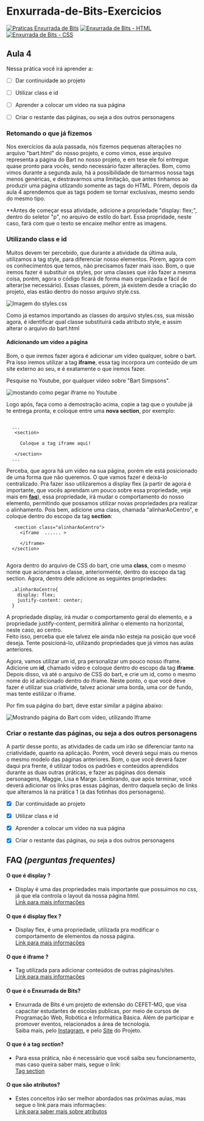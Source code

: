 # Enxurrada-de-Bits-Exercicios

[![Praticas Enxurrada de Bits](https://img.shields.io/badge/Enxurrada%20de%20Bits-pr%C3%A1ticas-green)](https://github.com/UserZeca/Enxurrada-de-Bits-Exercicios/edit/master/README.md)
[![Enxurrada de Bits - HTML](https://img.shields.io/badge/Enxurrada%20de%20Bits-HTML-red)](https://github.com/UserZeca/Enxurrada-de-Bits-Exercicios/edit/master/README.md)
[![Enxurrada de Bits - CSS](https://img.shields.io/badge/Enxurrada%20de%20Bits-CSS-blue)](https://github.com/UserZeca/Enxurrada-de-Bits-Exercicios/edit/master/README.md)

## Aula 4 

 Nessa prática você irá aprender a:

- [ ] Dar continuidade ao projeto
- [ ] Utilizar class e id 
- [ ] Aprender a colocar um vídeo na sua página 
- [ ] Criar o restante das páginas, ou seja a dos outros personagens




### Retomando o que já fizemos

Nos exercícios da aula passada, nós fizemos pequenas alterações no arquivo "bart.html" do nosso projeto, e como vimos, esse arquivo representa a página do Bart no nosso projeto, e em tese ele foi entregue quase pronto para vocês, sendo necessário fazer alterações. Bom, como vimos durante a segunda aula, há a possibilidade de tornarmos nossa tags menos genéricas, e destravarmos uma limitação, que antes tinhamos ao produzir uma página utlizando somente as tags do HTML. Pórem, depois da aula 4 aprendemos que as tags podem se tornar exclusivas, mesmo sendo do mesmo tipo.</br>

**Antes de começar essa atividade, adicione a propriedade "display: flex;", dentro do seletor "p", no arquivo de estilo do bart. Essa propridade, neste caso, fará com que o texto se encaixe melhor entre as imagens.

### Utilizando class e id

Muitos devem ter percebido, que durante a atividade da última aula, utilizamos a tag style, para diferenciar nosso elementos. Pórem, agora com os conhecimentos que temos, não precisamos fazer mais isso. Bom, o que iremos fazer é substituir os styles, por uma classes que irão fazer a mesma coisa, porém, agora o código ficará de forma mais organizada e fácil de alterar(se necessário). Essas classes, pórem, já existem desde a criação do projeto, elas estão dentro do nosso arquivo style.css. 

![Imagem do styles.css](https://github.com/UserZeca/Enxurrada-de-Bits-Exercicios/blob/master/assertsDoReadme/img/img3.png)

Como já estamos importando as classes do arquivo styles.css, sua missão agora, é identificar qual classe substituirá cada atributo style, e assim alterar o arquivo do bart.html</br>

#### Adicionando um vídeo a página

Bom, o que iremos fazer agora é adicionar um vídeo qualquer, sobre o bart. Pra isso iremos utilizar a tag **iframe**, essa tag incorpora um conteúdo de um site externo ao seu, e é exatamente o que iremos fazer. <br>

Pesquise no Youtube, por qualquer vídeo sobre "Bart Simpsons".

![mostando como pegar iframe no Youtube](https://github.com/UserZeca/Enxurrada-de-Bits-Exercicios/blob/master/assertsDoReadme/img/MostrandoComoPegarIframeNoYoutube.gif)

Logo após, faça como a demostração acima, copie a tag que o youtube já te entrega pronta, e coloque entre uma **nova section**, por exemplo:

~~~

  ... 
   <section>
     
     Coloque a tag iframe aqui!
   
   </section>
  ...

~~~

Perceba, que agora há um vídeo na sua página, porém ele está posicionado de uma forma que não queremos. O que vamos fazer é deixá-lo centralizado. Pra fazer isso utilizaremos a display flex (a partir de agora é importante, que vocês aprendam um pouco sobre essa propriedade, veja mais em **[faq](https://github.com/UserZeca/Enxurrada-de-Bits-Exercicios/blob/aula4-exercicios/README.md#faq-perguntas-frequentes)**), essa propriedade, irá mudar o comportamento do nosso elemento, permitindo que possamos utilizar novas propriedades pra realizar o alinhamento. Pois bem, adicione uma class, chamada "alinharAoCentro", e coloque dentro do escopo da tag **section**:

~~~  
   <section class="alinharAoCentro">
     <iframe  ...... >

     </iframe>
  </section>   
  
~~~

Agora dentro do arquivo de CSS do bart, crie uma **class**, com o mesmo nome que acionamos a classe, anteriormente, dentro do escopo da tag section. Agora, dentro dele adicione as seguintes propriedades:

~~~
  .alinharAoCentro{
    display: flex;
    justify-content: center;
  }
~~~

A propriedade display, irá mudar o comportamento geral do elemento, e a propriedade justify-content, permitirá alinhar o elemento na horizontal, neste caso, ao centro.<br>
Feito isso, perceba que ele talvez ele ainda não esteja na posição que você deseja. Tente posicioná-lo, utilizando propriedades que já vimos nas aulas anteriores.

Agora, vamos utilizar um id, pra personalizar um pouco nosso iframe. Adicione um **id**, chamado vídeo e coloque dentro do escopo da tag **iframe**. Depois disso, vá até o arquivo de CSS do bart, e crie um id, como o mesmo nome do id adicionado dentro do iframe. Neste ponto, o que você deve fazer é utilizar sua criativide, talvez acionar uma borda, uma cor de fundo, mas tente estilizar o iframe. 

Por fim sua página do bart, deve estar similar a página abaixo:

![Mostrando página do Bart com vídeo, utilizando Iframe](https://github.com/UserZeca/Enxurrada-de-Bits-Exercicios/blob/master/assertsDoReadme/img/MostrandoPaginaDoBartComVideo.gif)



### Criar o restante das páginas, ou seja a dos outros personagens

A partir desse ponto, as atividades de cada um irão se diferenciar tanto na criatividade, quanto na aplicação. Porém, você deverá segui mais ou menos o mesmo modelo das páginas anteriores. Bom, o que você deverá fazer daqui pra frente, é utilizar todos os padrões e conteúdos aprendidos durante as duas outras práticas, e fazer as páginas dos demais personagens, Maggie, Lisa e Marge. Lembrando, que após terminar, você deverá adicionar os links pras essas páginas, dentro daquela seção de links que alteramos lá na prática 1 (a das fotinhas dos personagens).

- [X] Dar continuidade ao projeto
- [X] Utilizar class e id 
- [X] Aprender a colocar um vídeo na sua página 
- [X] Criar o restante das páginas, ou seja a dos outros personagens



## FAQ *(perguntas frequentes)*

#### O que é display ?
+ Display é uma das propriedades mais importante que possuimos no css, já que ela controla o layout da nossa página html. </br>
[Link para mais informações](https://pt-br.learnlayout.com/display.html#:~:text=display%20%C3%A9%20a%20propriedade%20mais,%C3%A9%20normalmente%20block%20ou%20inline%20.)


#### O que é display flex ?
+ Display flex, é uma propriedade, utilizada pra modificar o comportamento de elementos da nossa página. </br>
[Link para mais informações](https://origamid.com/projetos/flexbox-guia-completo/)

#### O que é iframe ?
+ Tag utilizada para adicionar conteúdos de outras páginas/sites.</br>
[Link para mais informações](https://www.hostinger.com.br/tutoriais/o-que-e-iframe/)


#### O que é o **Enxurrada de Bits**?
+ Enxurrada de Bits é um projeto de extensão do CEFET-MG, que visa capacitar estudantes de escolas publicas, por meio de cursos de Programação Web, Robótica e Informática Básica. Além de participar e promover eventos, relacionados a área de tecnologia.</br> Saiba mais, pelo [Instagram](https://www.instagram.com/enxurradadebits/?hl=pt-br), e pelo [Site](http://www.enxurradadebits.cefetmg.br/o-enxurrada-de-bits/) do Projeto.

#### O que é a tag *section*?
+ Para essa prática, não é necessário que você saiba seu funcionamento, mas caso queira saber mais, segue o link:</br>
[Tag section](https://developer.mozilla.org/pt-BR/docs/Web/HTML/Element/section)

#### O que são **atributos**?
+ Estes conceitos irão ser melhor abordados nas próximas aulas, mas segue o link para mais informações:</br>
[Link para saber mais sobre atributos](https://tableless.github.io/iniciantes/manual/html/oquetags.html)


